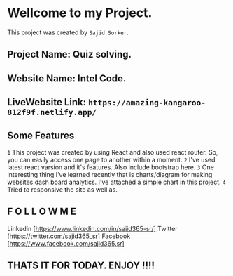 # Wellcome to my Project.

This project was created by `Sajid Sorker`.

## Project Name: Quiz solving.
## Website Name: Intel Code.
## LiveWebsite Link: `https://amazing-kangaroo-812f9f.netlify.app/`

## Some Features

`1` This project was created by using React and also used react router. So, you can easily access one page to another within a moment.
`2` I've used latest react varsion and it's features. Also include bootstrap here.
`3` One interesting thing I've learned recently that is charts/diagram for making websites dash board analytics. I've attached a simple chart in this project.
`4` Tried to responsive the site as well as.


## F O L L O W   M E

Linkedin [https://www.linkedin.com/in/sajid365-sr/]
Twitter [https://twitter.com/sajid365_sr]
Facebook [https://www.facebook.com/sajid365.sr]


## THATS IT FOR TODAY. ENJOY !!!!

